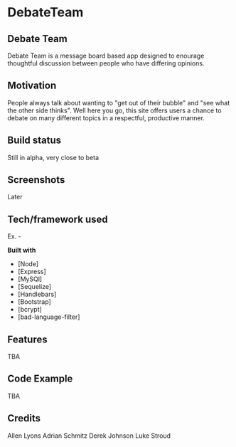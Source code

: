 # DebateTeam

## Debate Team
Debate Team is a message board based app designed to enourage thoughtful discussion between people who have differing opinions.

## Motivation
People always talk about wanting to "get out of their bubble" and "see what the other side thinks".  Well here you go, this site offers users a chance to debate on many different topics in a respectful, productive manner.

## Build status
Still in alpha, very close to beta
 
## Screenshots
Later

## Tech/framework used
Ex. -

<b>Built with</b>
- [Node]
- [Express]
- [MySQl]
- [Sequelize]
- [Handlebars]
- [Bootstrap]
- [bcrypt]
- [bad-language-filter]

## Features
TBA

## Code Example
TBA

## Credits
Allen Lyons
Adrian Schmitz
Derek Johnson
Luke Stroud